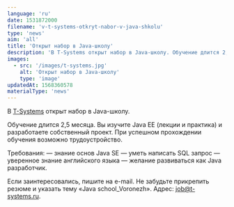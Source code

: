 ```yaml
---
language: 'ru'
date: 1531872000
filename: 'v-t-systems-otkryt-nabor-v-java-shkolu'
type: 'news'
aim: 'all'
title: 'Открыт набор в Java-школу'
description: 'В T-Systems открыт набор в Java-школу. Обучение длится 2,5 месяца. Вы изучите...'
images:
  - src: '/images/t-systems.jpg'
    alt: 'Открыт набор в Java-школу'
    type: 'image'
updatedAt: 1568360578
materialType: 'news'
---
```

В [T-Systems](https://vk.com/tsystems) открыт набор в Java-школу.

Обучение длится 2,5 месяца. Вы изучите Java EE (лекции и практика) и разработаете собственный проект. При успешном прохождении обучения возможно трудоустройство.

Требования: — знание основ Java SE — уметь написать SQL запрос — уверенное знание английского языка — желание развиваться как Java разработчик.

Если заинтересовались, пишите на e-mail. Не забудьте прикрепить резюме и указать тему «Java school\_Voronezh». Адрес: [job@t-systems.ru](mailto:job@t-systems.ru).
